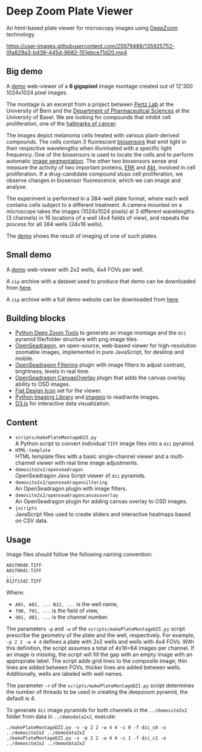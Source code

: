 # Deep Zoom Plate Viewer

An html-based plate viewer for microscopy images using [DeepZoom](https://en.wikipedia.org/wiki/Deep_Zoom) technology.

https://user-images.githubusercontent.com/25979488/135925752-0fa829a3-bd39-445d-9682-151ebce71d20.mp4

## Big demo

A [demo](http://macdobry.net/deepzoomdemo/demoscreen/index.html) web-viewer of a **6 gigapixel** image montage created out of 12'300 1024x1024 pixel images.

The montage is an excerpt from a project between [Pertz Lab](https://www.pertzlab.net) at the University of Bern and the [Department of Pharmaceutical Sciences](https://pharma.unibas.ch/en/persons/eliane-garo/) at the University of Basel. We are looking for compounds that inhibit cell proliferation, one of the [hallmarks of cancer](https://en.wikipedia.org/wiki/The_Hallmarks_of_Cancer).

The images depict melanoma cells treated with various plant-derived compounds. The cells contain 3 fluorescent [biosensors](https://en.wikipedia.org/wiki/Biosensor) that emit light in their respective wavelengths when illuminated with a specific light frequency. One of the biosensors is used to locate the cells and to perform automatic [image segmentation](https://en.wikipedia.org/wiki/Image_segmentation). The other two biosensors sense and measure the activity of two important proteins, [ERK](https://en.wikipedia.org/wiki/Extracellular_signal-regulated_kinases) and [Akt](https://en.wikipedia.org/wiki/Protein_kinase_B), involved in cell proliferation. If a drug-candidate compound stops cell proliferation, we observe changes in biosensor fluorescence, which we can image and analyse.

The experiment is performed in a 384-well plate format, where each well contains cells subject to a different treatment. A camera mounted on a microscope takes the images (1024x1024 pixels) at 3 different wavelengths (3 channels) in 16 locations of a well (4x4 fields of view), and repeats the process for all 384 wells (24x16 wells).

The [demo](http://macdobry.net/deepzoomdemo/demoscreen/index.html) shows the result of imaging of one of such plates.

## Small demo

A [demo](http://macdobry.net/deepzoomdemo/demosite2x2/index.html) web-viewer with 2x2 wells, 4x4 FOVs per well.

A `zip` archive with a dataset used to produce that demo can be downloaded from [here](https://www.dropbox.com/s/5cmejgy9x21434n/demodata2x2.zip?dl=0).

A `zip` archive with a full demo website can be downloaded from [here](https://www.dropbox.com/s/lwycuvlqdtirvr8/demosite2x2.zip?dl=0).


## Building blocks

* [Python Deep Zoom Tools](https://github.com/openzoom/deepzoom.py) to generate an image montage and the `dzi` pyramid file/folder structure with png image tiles.
* [OpenSeadragon](https://openseadragon.github.io), an open-source, web-based viewer for high-resolution zoomable images, implemented in pure JavaScript, for desktop and mobile.
* [OpenSeadragon Filtering](https://github.com/usnistgov/OpenSeadragonFiltering) plugin with image filters to adjust contrast, brightness, levels in real time.
* [OpenSeadragon CanvasOverlay](https://github.com/altert/OpenSeadragonCanvasOverlay) plugin that adds the canvas overlay ability to OSD images.
* [Flat Design Icon](https://github.com/peterthomet/openseadragon-flat-toolbar-icons) set for the viewer.
* [Python Imaging Library](https://en.wikipedia.org/wiki/Python_Imaging_Library) and [imageio](https://pypi.org/project/imageio/) to read/write images.
* [D3.js](https://d3js.org/) for interactive data visualization.

## Content

* `scripts/makePlateMontageDZI.py`\
A Python script to convert individual `TIFF` image files into a `dzi` pyramid.
* `HTML-template`\
HTML template files with a basic single-channel viewer and a multi-channel viewer with real time image adjustments.
* `demosite2x2/openseadragon`\
OpenSeadragon Java Script viewer of `dzi` pyramids.
* `demosite2x2/openseadragonsiltering`\
An OpenSeadragon plugin with image filters.
* `demosite2x2/openseadragoncanvasoverlay`\
An OpenSeadragon plugin for adding canvas overlay to OSD images.
* `jscripts`\
JavaScript files used to create sliders and interactive heatmaps based on CSV data.

## Usage

Image files should follow the following naming convention:

```
A01f00d0.TIFF
A01f00d1.TIFF
...
B12f13d2.TIFF
```

Where:
* `A01, A02, ... B12, ...` is the well name,
* `f00, f01, ...` is the field of view,
* `d01, d02, ...` is the channel number.

The parameters `-p` and `-w` of the `scripts/makePlateMontageDZI.py` script prescribe the geometry of the plate and the well, respectively. 
For example, `-p 2 2 -w 4 4` defines a plate with 2x2 wells and wells with 4x4 FOVs. 
With this definition, the script assumes a total of 4x16=64 images per channel. 
If an image is missing, the script will fill the gap with an empty image with an appropriate label.
The script adds grid lines to the composite image; thin lines are added between FOVs, thicker lines are added between wells. 
Additionally, wells are labeled with well names.

The parameter `-r` of the `scripts/makePlateMontageDZI.py` script determines the number of threads to be used in creating the deepzoom pyramid, the default is 4.

To generate `dzi` image pyramids for both channels in the `../demosite2x2` folder from data in `../demodata2x2`, execute:

```
./makePlateMontageDZI.py -v -p 2 2 -w 4 4 -c 0 -f dzi_c0 -o ../demosite2x2 ../demodata2x2
./makePlateMontageDZI.py -v -p 2 2 -w 4 4 -c 1 -f dzi_c1 -o ../demosite2x2 ../demodata2x2
```
